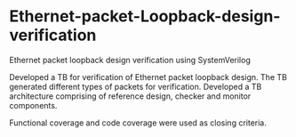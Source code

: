 # Ethernet-packet-Loopback-design-verification
Ethernet packet loopback design verification using SystemVerilog


Developed a TB for verification of Ethernet packet loopback design. The TB generated different types of packets for verification. Developed a TB architecture comprising of reference design, checker and monitor components.

Functional coverage and code coverage were used as closing criteria. 
